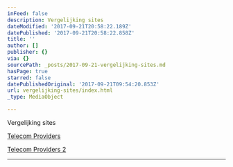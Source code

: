 ```yaml
---
inFeed: false
description: Vergelijking sites
dateModified: '2017-09-21T20:58:22.189Z'
datePublished: '2017-09-21T20:58:22.858Z'
title: ''
author: []
publisher: {}
via: {}
sourcePath: _posts/2017-09-21-vergelijking-sites.md
hasPage: true
starred: false
datePublishedOriginal: '2017-09-21T09:54:20.853Z'
url: vergelijking-sites/index.html
_type: MediaObject

---
```

Vergelijking sites

[Telecom Providers][0]

[Telecom Providers 2][1]

---



[0]: https://thegrid.ai/nederlandse-webwinkels/telecom-providers "Telecom"
[1]: https://thegrid.ai/nederlandse-webwinkels/telecom-providers-2/ "Telecom Providers 2"